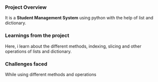 ### Project Overview

 It is a **Student Management System** using python with the help of list and dictionary.


### Learnings from the project

 Here, i learn about the different methods, indexing, slicing and other operations of lists and dictionary.


### Challenges faced

 While using different methods and operations 


